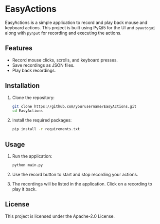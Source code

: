 # EasyActions

EasyActions is a simple application to record and play back mouse and keyboard actions. This project is built using PyQt5 for the UI and `pyautogui` along with `pynput` for recording and executing the actions.

## Features

- Record mouse clicks, scrolls, and keyboard presses.
- Save recordings as JSON files.
- Play back recordings.

## Installation

1. Clone the repository:
    ```sh
    git clone https://github.com/yourusername/EasyActions.git
    cd EasyActions
    ```

2. Install the required packages:
    ```sh
    pip install -r requirements.txt
    ```

## Usage

1. Run the application:
    ```sh
    python main.py
    ```

2. Use the record button to start and stop recording your actions.

3. The recordings will be listed in the application. Click on a recording to play it back.


## License

This project is licensed under the Apache-2.0 License.


